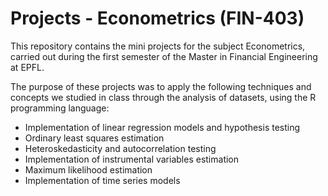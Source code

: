 # Projects - Econometrics (FIN-403)
This repository contains the mini projects for the subject Econometrics, carried out during the first semester of the Master in Financial Engineering at EPFL.

The purpose of these projects was to apply the following techniques and concepts we studied in class through the analysis of datasets, using the R programming language:
 
- Implementation of linear regression models and hypothesis testing
- Ordinary least squares estimation
- Heteroskedasticity and autocorrelation testing
- Implementation of instrumental variables estimation
- Maximum likelihood estimation
- Implementation of time series models

